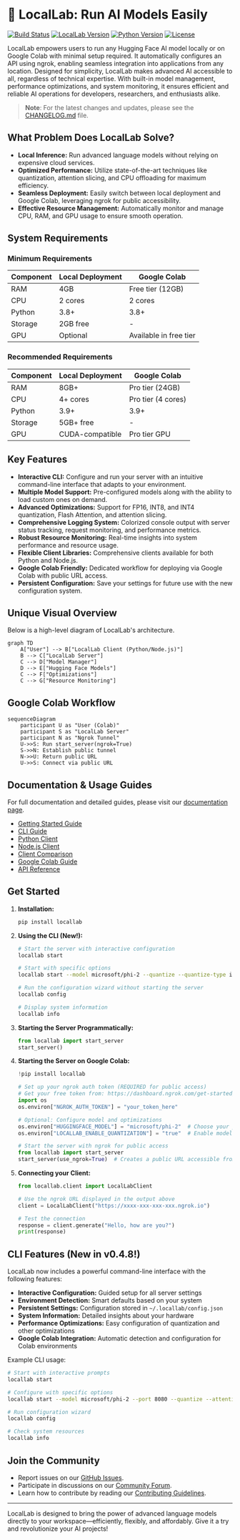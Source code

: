 # 🚀 LocalLab: Run AI Models Easily

[![Build Status](https://img.shields.io/github/actions/workflow/status/Developer-Utkarsh/LocalLab/publish.yml?style=flat-square)](https://github.com/Developer-Utkarsh/LocalLab/actions)
[![LocalLab Version](https://img.shields.io/pypi/v/locallab.svg?style=flat-square)](https://pypi.org/project/locallab/)
[![Python Version](https://img.shields.io/pypi/pyversions/locallab.svg?style=flat-square)](https://pypi.org/project/locallab/)
[![License](https://img.shields.io/github/license/Developer-Utkarsh/LocalLab.svg?style=flat-square)](https://github.com/Developer-Utkarsh/LocalLab/blob/main/LICENSE)

LocalLab empowers users to run any Hugging Face AI model locally or on Google Colab with minimal setup required. It automatically configures an API using ngrok, enabling seamless integration into applications from any location. Designed for simplicity, LocalLab makes advanced AI accessible to all, regardless of technical expertise. With built-in model management, performance optimizations, and system monitoring, it ensures efficient and reliable AI operations for developers, researchers, and enthusiasts alike.

> **Note**: For the latest changes and updates, please see the [CHANGELOG.md](./CHANGELOG.md) file.

## What Problem Does LocalLab Solve?

- **Local Inference:** Run advanced language models without relying on expensive cloud services.
- **Optimized Performance:** Utilize state-of-the-art techniques like quantization, attention slicing, and CPU offloading for maximum efficiency.
- **Seamless Deployment:** Easily switch between local deployment and Google Colab, leveraging ngrok for public accessibility.
- **Effective Resource Management:** Automatically monitor and manage CPU, RAM, and GPU usage to ensure smooth operation.

## System Requirements

### Minimum Requirements

| Component | Local Deployment | Google Colab           |
| --------- | ---------------- | ---------------------- |
| RAM       | 4GB              | Free tier (12GB)       |
| CPU       | 2 cores          | 2 cores                |
| Python    | 3.8+             | 3.8+                   |
| Storage   | 2GB free         | -                      |
| GPU       | Optional         | Available in free tier |

### Recommended Requirements

| Component | Local Deployment | Google Colab       |
| --------- | ---------------- | ------------------ |
| RAM       | 8GB+             | Pro tier (24GB)    |
| CPU       | 4+ cores         | Pro tier (4 cores) |
| Python    | 3.9+             | 3.9+               |
| Storage   | 5GB+ free        | -                  |
| GPU       | CUDA-compatible  | Pro tier GPU       |

## Key Features

- **Interactive CLI:** Configure and run your server with an intuitive command-line interface that adapts to your environment.
- **Multiple Model Support:** Pre-configured models along with the ability to load custom ones on demand.
- **Advanced Optimizations:** Support for FP16, INT8, and INT4 quantization, Flash Attention, and attention slicing.
- **Comprehensive Logging System:** Colorized console output with server status tracking, request monitoring, and performance metrics.
- **Robust Resource Monitoring:** Real-time insights into system performance and resource usage.
- **Flexible Client Libraries:** Comprehensive clients available for both Python and Node.js.
- **Google Colab Friendly:** Dedicated workflow for deploying via Google Colab with public URL access.
- **Persistent Configuration:** Save your settings for future use with the new configuration system.

## Unique Visual Overview

Below is a high-level diagram of LocalLab's architecture.

```mermaid
graph TD
    A["User"] --> B["LocalLab Client (Python/Node.js)"]
    B --> C["LocalLab Server"]
    C --> D["Model Manager"]
    D --> E["Hugging Face Models"]
    C --> F["Optimizations"]
    C --> G["Resource Monitoring"]
```

## Google Colab Workflow

```mermaid
sequenceDiagram
    participant U as "User (Colab)"
    participant S as "LocalLab Server"
    participant N as "Ngrok Tunnel"
    U->>S: Run start_server(ngrok=True)
    S->>N: Establish public tunnel
    N->>U: Return public URL
    U->>S: Connect via public URL
```

## Documentation & Usage Guides

For full documentation and detailed guides, please visit our [documentation page](https://github.com/Developer-Utkarsh/LocalLab/blob/main/docs/README.md).

- [Getting Started Guide](https://github.com/Developer-Utkarsh/LocalLab/blob/main/docs/guides/getting-started.md)
- [CLI Guide](https://github.com/Developer-Utkarsh/LocalLab/blob/main/docs/guides/cli.md)
- [Python Client](https://github.com/Developer-Utkarsh/LocalLab/blob/main/docs/clients/python/README.md)
- [Node.js Client](https://github.com/Developer-Utkarsh/LocalLab/blob/main/docs/clients/nodejs/README.md)
- [Client Comparison](https://github.com/Developer-Utkarsh/LocalLab/blob/main/docs/clients/comparison.md)
- [Google Colab Guide](https://github.com/Developer-Utkarsh/LocalLab/blob/main/docs/colab/README.md)
- [API Reference](https://github.com/Developer-Utkarsh/LocalLab/blob/main/docs/guides/api.md)

## Get Started

1. **Installation:**

   ```bash
   pip install locallab
   ```

2. **Using the CLI (New!):**

   ```bash
   # Start the server with interactive configuration
   locallab start

   # Start with specific options
   locallab start --model microsoft/phi-2 --quantize --quantize-type int8

   # Run the configuration wizard without starting the server
   locallab config

   # Display system information
   locallab info
   ```

3. **Starting the Server Programmatically:**

   ```python
   from locallab import start_server
   start_server()
   ```

4. **Starting the Server on Google Colab:**

   ```python
   !pip install locallab

   # Set up your ngrok auth token (REQUIRED for public access)
   # Get your free token from: https://dashboard.ngrok.com/get-started/your-authtoken
   import os
   os.environ["NGROK_AUTH_TOKEN"] = "your_token_here"

   # Optional: Configure model and optimizations
   os.environ["HUGGINGFACE_MODEL"] = "microsoft/phi-2"  # Choose your preferred model
   os.environ["LOCALLAB_ENABLE_QUANTIZATION"] = "true"  # Enable model optimizations

   # Start the server with ngrok for public access
   from locallab import start_server
   start_server(use_ngrok=True)  # Creates a public URL accessible from anywhere
   ```

5. **Connecting your Client:**

   ```python
   from locallab.client import LocalLabClient

   # Use the ngrok URL displayed in the output above
   client = LocalLabClient("https://xxxx-xxx-xxx-xxx.ngrok.io")

   # Test the connection
   response = client.generate("Hello, how are you?")
   print(response)
   ```

## CLI Features (New in v0.4.8!)

LocalLab now includes a powerful command-line interface with the following features:

- **Interactive Configuration:** Guided setup for all server settings
- **Environment Detection:** Smart defaults based on your system
- **Persistent Settings:** Configuration stored in `~/.locallab/config.json`
- **System Information:** Detailed insights about your hardware
- **Performance Optimizations:** Easy configuration of quantization and other optimizations
- **Google Colab Integration:** Automatic detection and configuration for Colab environments

Example CLI usage:

```bash
# Start with interactive prompts
locallab start

# Configure with specific options
locallab start --model microsoft/phi-2 --port 8080 --quantize --attention-slicing

# Run configuration wizard
locallab config

# Check system resources
locallab info
```

## Join the Community

- Report issues on our [GitHub Issues](https://github.com/Developer-Utkarsh/LocalLab/issues).
- Participate in discussions on our [Community Forum](https://github.com/Developer-Utkarsh/LocalLab/discussions).
- Learn how to contribute by reading our [Contributing Guidelines](https://github.com/Developer-Utkarsh/LocalLab/blob/main/docs/guides/contributing.md).

---

LocalLab is designed to bring the power of advanced language models directly to your workspace—efficiently, flexibly, and affordably. Give it a try and revolutionize your AI projects!
